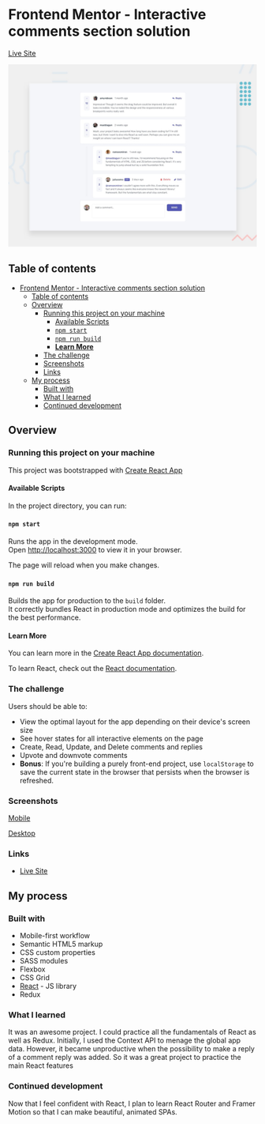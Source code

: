 # Frontend Mentor - Interactive comments section solution

[Live Site](https://interactive-comment-section-isaac.netlify.app)

![Project preview](./design/desktop-preview.jpg)

## Table of contents

- [Frontend Mentor - Interactive comments section solution](#frontend-mentor---interactive-comments-section-solution)
  - [Table of contents](#table-of-contents)
  - [Overview](#overview)
    - [Running this project on your machine](#running-this-project-on-your-machine)
      - [Available Scripts](#available-scripts)
      - [`npm start`](#npm-start)
      - [`npm run build`](#npm-run-build)
      - [**Learn More**](#learn-more)
    - [The challenge](#the-challenge)
    - [Screenshots](#screenshots)
    - [Links](#links)
  - [My process](#my-process)
    - [Built with](#built-with)
    - [What I learned](#what-i-learned)
    - [Continued development](#continued-development)

## Overview

### Running this project on your machine

This project was bootstrapped with [Create React App](https://github.com/facebook/create-react-app)

#### Available Scripts

In the project directory, you can run:

#### `npm start`

Runs the app in the development mode.\
Open [http://localhost:3000](http://localhost:3000) to view it in your browser.

The page will reload when you make changes.

#### `npm run build`

Builds the app for production to the `build` folder.\
It correctly bundles React in production mode and optimizes the build for the best performance.

#### **Learn More**

You can learn more in the [Create React App documentation](https://facebook.github.io/create-react-app/docs/getting-started).

To learn React, check out the [React documentation](https://reactjs.org/).

### The challenge

Users should be able to:

- View the optimal layout for the app depending on their device's screen size
- See hover states for all interactive elements on the page
- Create, Read, Update, and Delete comments and replies
- Upvote and downvote comments
- **Bonus**: If you're building a purely front-end project, use `localStorage` to save the current state in the browser that persists when the browser is refreshed.

### Screenshots

[Mobile](./design/mobile-design.jpg)
  
[Desktop](./design/desktop-design.jpg)

### Links

- [Live Site](https://interactive-comment-section-isaac.netlify.app)

## My process

### Built with

- Mobile-first workflow
- Semantic HTML5 markup
- CSS custom properties
- SASS modules
- Flexbox
- CSS Grid
- [React](https://reactjs.org/) - JS library
- Redux

### What I learned

It was an awesome project. I could practice all the fundamentals of React as well as Redux. Initially, I used the Context API to menage the global app data. However, it became unproductive when the possibility to make a reply of a comment reply was added. So it was a great project to practice the main React features

### Continued development

Now that I feel confident with React, I plan to learn React Router and Framer Motion so that I can make beautiful, animated SPAs. 
